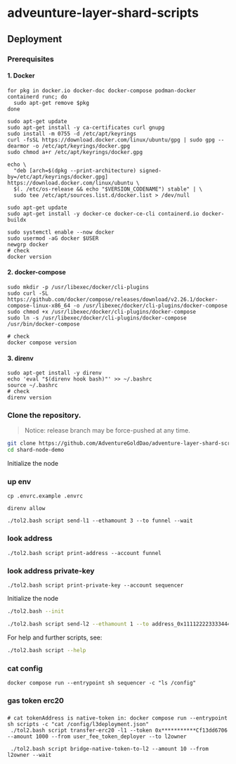 # adveunture-layer-shard-scripts
## Deployment
### Prerequisites

#### 1. Docker
```shell
for pkg in docker.io docker-doc docker-compose podman-docker containerd runc; do 
  sudo apt-get remove $pkg
done

sudo apt-get update
sudo apt-get install -y ca-certificates curl gnupg
sudo install -m 0755 -d /etc/apt/keyrings
curl -fsSL https://download.docker.com/linux/ubuntu/gpg | sudo gpg --dearmor -o /etc/apt/keyrings/docker.gpg
sudo chmod a+r /etc/apt/keyrings/docker.gpg

echo \
  "deb [arch=$(dpkg --print-architecture) signed-by=/etc/apt/keyrings/docker.gpg] https://download.docker.com/linux/ubuntu \
  $(. /etc/os-release && echo "$VERSION_CODENAME") stable" | \
  sudo tee /etc/apt/sources.list.d/docker.list > /dev/null

sudo apt-get update
sudo apt-get install -y docker-ce docker-ce-cli containerd.io docker-buildx

sudo systemctl enable --now docker
sudo usermod -aG docker $USER
newgrp docker
# check
docker version
```
#### 2. docker-compose
```shell
sudo mkdir -p /usr/libexec/docker/cli-plugins
sudo curl -SL https://github.com/docker/compose/releases/download/v2.26.1/docker-compose-linux-x86_64 -o /usr/libexec/docker/cli-plugins/docker-compose
sudo chmod +x /usr/libexec/docker/cli-plugins/docker-compose
sudo ln -s /usr/libexec/docker/cli-plugins/docker-compose /usr/bin/docker-compose

# check
docker compose version
```
#### 3. direnv
```shell
sudo apt-get install -y direnv
echo 'eval "$(direnv hook bash)"' >> ~/.bashrc
source ~/.bashrc
# check
direnv version
```

### Clone the repository.

> Notice: release branch may be force-pushed at any time.

```bash
git clone https://github.com/AdventureGoldDao/adventure-layer-shard-scripts.git
cd shard-node-demo
```

Initialize the node

### up env
```shell
cp .envrc.example .envrc

direnv allow
```

```shell
./tol2.bash script send-l1 --ethamount 3 --to funnel --wait
```

### look address
```shell
./tol2.bash script print-address --account funnel
```

### look address private-key
```shell
./tol2.bash script print-private-key --account sequencer
```

Initialize the node
```bash
./tol2.bash --init
```

```bash
./tol2.bash script send-l2 --ethamount 1 --to address_0x1111222233334444555566667777888899990000
```

For help and further scripts, see:

```bash
./tol2.bash script --help
```

### cat config
```shell
docker compose run --entrypoint sh sequencer -c "ls /config"
```

### gas token erc20
### 
```shell
# cat tokenAddress is native-token in: docker compose run --entrypoint sh scripts -c "cat /config/l3deployment.json"  
 ./tol2.bash script transfer-erc20 -l1 --token 0x***********Cf13dd6706 --amount 1000 --from user_fee_token_deployer --to l2owner

 ./tol2.bash script bridge-native-token-to-l2 --amount 10 --from l2owner --wait
```

